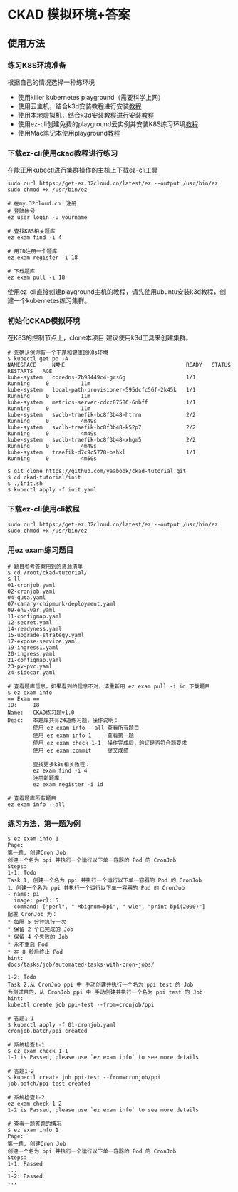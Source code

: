 # CKAD 模拟环境+答案

## 使用方法

### 练习K8S环境准备

根据自己的情况选择一种练环境
- 使用killer kubernetes playground（需要科学上网）
- 使用云主机，结合k3d安装教程进行安装[教程](k3d-setup.md)
- 使用本地虚拟机，结合k3d安装教程进行安装[教程](k3d-setup.md)
- 使用ez-cli创建免费的playground云实例并安装K8S练习环境[教程](k3d-setup.md)
- 使用Mac笔记本使用playground[教程](k3d-setup-darwin.md)

### 下载ez-cli使用ckad教程进行练习

在能正用kubectl进行集群操作的主机上下载ez-cli工具

```
sudo curl https://get-ez.32cloud.cn/latest/ez --output /usr/bin/ez
sudo chmod +x /usr/bin/ez

# 在my.32cloud.cn上注册
# 登陆帐号
ez user login -u yourname

# 查找K8S相关题库
ez exam find -i 4

# 用ID注册一个题库
ez exam register -i 18

# 下载题库
ez exam pull -i 18
```
使用ez-cli直接创建playground主机的教程，请先使用ubuntu安装k3d教程，创建一个kubernetes练习集群。

### 初始化CKAD模拟环境

在K8S的控制节点上，clone本项目,建议使用k3d工具来创建集群。
```
# 先确认保你有一个干净和健康的K8s环境
$ kubectl get po -A
NAMESPACE     NAME                                      READY   STATUS      RESTARTS   AGE
kube-system   coredns-7b98449c4-grs6g                   1/1     Running     0          11m
kube-system   local-path-provisioner-595dcfc56f-2k45k   1/1     Running     0          11m
kube-system   metrics-server-cdcc87586-6nbff            1/1     Running     0          11m
kube-system   svclb-traefik-bc8f3b48-htrrn              2/2     Running     0          4m49s
kube-system   svclb-traefik-bc8f3b48-k52p7              2/2     Running     0          4m49s
kube-system   svclb-traefik-bc8f3b48-xhgm5              2/2     Running     0          4m49s
kube-system   traefik-d7c9c5778-bshkl                   1/1     Running     0          4m50s

$ git clone https://github.com/yaabook/ckad-tutorial.git
$ cd ckad-tutorial/init
$ ./init.sh
$ kubectl apply -f init.yaml
```

### 下载ez-cli使用cli教程
```
sudo curl https://get-ez.32cloud.cn/latest/ez --output /usr/bin/ez
sudo chmod +x /usr/bin/ez
```

### 用ez exam练习题目
```
# 题目参考答案用到的资源清单
$ cd /root/ckad-tutorial/
$ ll
01-cronjob.yaml
02-cronjob.yaml
04-quta.yaml
07-canary-chipmunk-deployment.yaml
09-env-var.yaml
11-configmap.yaml
12-secret.yaml
14-readyness.yaml
15-upgrade-strategy.yaml
17-expose-service.yaml
19-ingress1.yaml
20-ingress.yaml
21-configmap.yaml
23-pv-pvc.yaml
24-sidecar.yaml

# 查看题库信息，如果看到的信息不对，请重新用 ez exam pull -i id 下载题目
$ ez exam info
== Exam ==
ID:     18
Name:   CKAD练习题v1.0
Desc:   本题库共有24道练习题，操作说明：
        使用 ez exam info --all 查看所有题目
        使用 ez exam info 1     查看第一题
        使用 ez exam check 1-1  操作完成后，验证是否符合题要求
        使用 ez exam commit     提交成绩

        查找更多k8s相关教程：
        ez exam find -i 4
        注册新题库:
        ez exam register -i id

# 查看题库所有题目
ez exam info --all

```

### 练习方法，第一题为例
```
$ ez exam info 1
Page:
第一题, 创建Cron Job
创建一个名为 ppi 并执行一个运行以下单一容器的 Pod 的 CronJob
Steps:
1-1: Todo
Task 1, 创建一个名为 ppi 并执行一个运行以下单一容器的 Pod 的 CronJob
1、创建一个名为 ppi 并执行一个运行以下单一容器的 Pod 的 CronJob
- name: pi
  image: perl: 5
  command: ["perl", " Mbignum=bpi", " wle", "print bpi(2000)"]
配置 CronJob 为：
* 每隔 5 分钟执行一次
* 保留 2 个已完成的 Job
* 保留 4 个失败的 Job
* 永不重启 Pod
* 在 8 秒后终止 Pod
hint:
docs/tasks/job/automated-tasks-with-cron-jobs/

1-2: Todo
Task 2,从 CronJob ppi 中 手动创建并执行一个名为 ppi test 的 Job
为测试目的，从 CronJob ppi 中 手动创建并执行一个名为 ppi test 的 Job
hint:
kubectl create job ppi-test --from=cronjob/ppi

# 答题1-1
$ kubectl apply -f 01-cronjob.yaml
cronjob.batch/ppi created

# 系统检查1-1
$ ez exam check 1-1
1-1 is Passed, please use `ez exam info` to see more details

# 答题1-2
$ kubectl create job ppi-test --from=cronjob/ppi
job.batch/ppi-test created

# 系统检查1-2
ez exam check 1-2
1-2 is Passed, please use `ez exam info` to see more details

# 查看一题答题的情况
$ ez exam info 1
Page:
第一题, 创建Cron Job
创建一个名为 ppi 并执行一个运行以下单一容器的 Pod 的 CronJob
Steps:
1-1: Passed
...
1-2: Passed
...
```